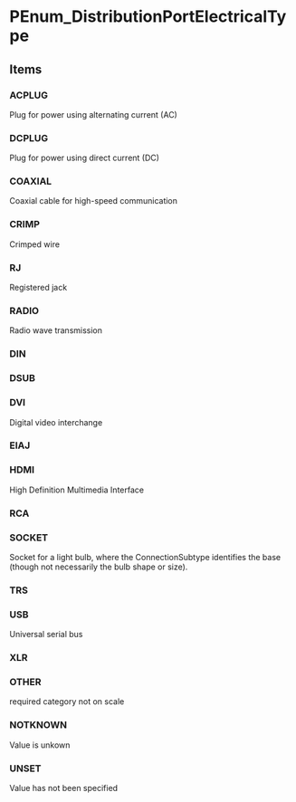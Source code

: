 # PEnum_DistributionPortElectricalType

## Items

### ACPLUG
Plug for power using alternating current (AC)

### DCPLUG
Plug for power using direct current (DC)

### COAXIAL
Coaxial cable for high-speed communication

### CRIMP
Crimped wire

### RJ
Registered jack

### RADIO
Radio wave transmission

### DIN


### DSUB


### DVI
Digital video interchange

### EIAJ


### HDMI
High Definition Multimedia Interface

### RCA


### SOCKET
Socket for a light bulb, where the ConnectionSubtype identifies the base (though not necessarily the bulb shape or size).

### TRS


### USB
Universal serial bus

### XLR


### OTHER
required category not on scale

### NOTKNOWN
Value is unkown

### UNSET
Value has not been specified
